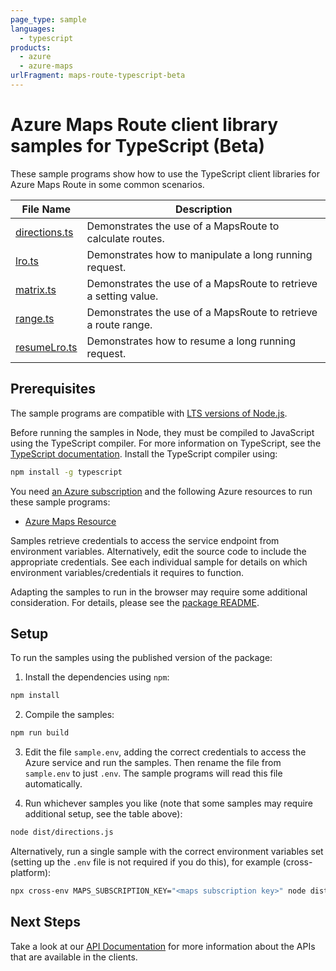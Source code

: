 ```yaml
---
page_type: sample
languages:
  - typescript
products:
  - azure
  - azure-maps
urlFragment: maps-route-typescript-beta
---
```


# Azure Maps Route client library samples for TypeScript (Beta)

These sample programs show how to use the TypeScript client libraries for Azure Maps Route in some common scenarios.

| **File Name**               | **Description**                                                  |
| --------------------------- | ---------------------------------------------------------------- |
| [directions.ts][directions] | Demonstrates the use of a MapsRoute to calculate routes.         |
| [lro.ts][lro]               | Demonstrates how to manipulate a long running request.           |
| [matrix.ts][matrix]         | Demonstrates the use of a MapsRoute to retrieve a setting value. |
| [range.ts][range]           | Demonstrates the use of a MapsRoute to retrieve a route range.   |
| [resumeLro.ts][resumelro]   | Demonstrates how to resume a long running request.               |

## Prerequisites

The sample programs are compatible with [LTS versions of Node.js](https://github.com/nodejs/release#release-schedule).

Before running the samples in Node, they must be compiled to JavaScript using the TypeScript compiler. For more information on TypeScript, see the [TypeScript documentation][typescript]. Install the TypeScript compiler using:

```bash
npm install -g typescript
```

You need [an Azure subscription][freesub] and the following Azure resources to run these sample programs:

- [Azure Maps Resource][createinstance_azuremapsresource]

Samples retrieve credentials to access the service endpoint from environment variables. Alternatively, edit the source code to include the appropriate credentials. See each individual sample for details on which environment variables/credentials it requires to function.

Adapting the samples to run in the browser may require some additional consideration. For details, please see the [package README][package].

## Setup

To run the samples using the published version of the package:

1. Install the dependencies using `npm`:

```bash
npm install
```

2. Compile the samples:

```bash
npm run build
```

3. Edit the file `sample.env`, adding the correct credentials to access the Azure service and run the samples. Then rename the file from `sample.env` to just `.env`. The sample programs will read this file automatically.

4. Run whichever samples you like (note that some samples may require additional setup, see the table above):

```bash
node dist/directions.js
```

Alternatively, run a single sample with the correct environment variables set (setting up the `.env` file is not required if you do this), for example (cross-platform):

```bash
npx cross-env MAPS_SUBSCRIPTION_KEY="<maps subscription key>" node dist/directions.js
```

## Next Steps

Take a look at our [API Documentation][apiref] for more information about the APIs that are available in the clients.

[directions]: https://github.com/Azure/azure-sdk-for-js/blob/main/sdk/maps/maps-route-rest/samples/v1-beta/typescript/src/directions.ts
[lro]: https://github.com/Azure/azure-sdk-for-js/blob/main/sdk/maps/maps-route-rest/samples/v1-beta/typescript/src/lro.ts
[matrix]: https://github.com/Azure/azure-sdk-for-js/blob/main/sdk/maps/maps-route-rest/samples/v1-beta/typescript/src/matrix.ts
[range]: https://github.com/Azure/azure-sdk-for-js/blob/main/sdk/maps/maps-route-rest/samples/v1-beta/typescript/src/range.ts
[resumelro]: https://github.com/Azure/azure-sdk-for-js/blob/main/sdk/maps/maps-route-rest/samples/v1-beta/typescript/src/resumeLro.ts
[apiref]: https://docs.microsoft.com/javascript/api/@azure-rest/maps-route
[freesub]: https://azure.microsoft.com/free/
[createinstance_azuremapsresource]: https://docs.microsoft.com/azure/azure-maps/how-to-create-template
[package]: https://github.com/Azure/azure-sdk-for-js/tree/main/sdk/maps/maps-route-rest/README.md
[typescript]: https://www.typescriptlang.org/docs/home.html
